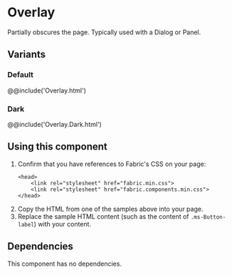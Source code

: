 # Overlay
Partially obscures the page. Typically used with a Dialog or Panel.

## Variants

### Default
@@include('Overlay.html')

### Dark
@@include('Overlay.Dark.html')

## Using this component
1. Confirm that you have references to Fabric's CSS on your page:
    ```
    <head>
        <link rel="stylesheet" href="fabric.min.css">
        <link rel="stylesheet" href="fabric.components.min.css">
    </head>
    ```
2. Copy the HTML from one of the samples above into your page.
3. Replace the sample HTML content (such as the content of `.ms-Button-label`) with your content.

## Dependencies
This component has no dependencies.
